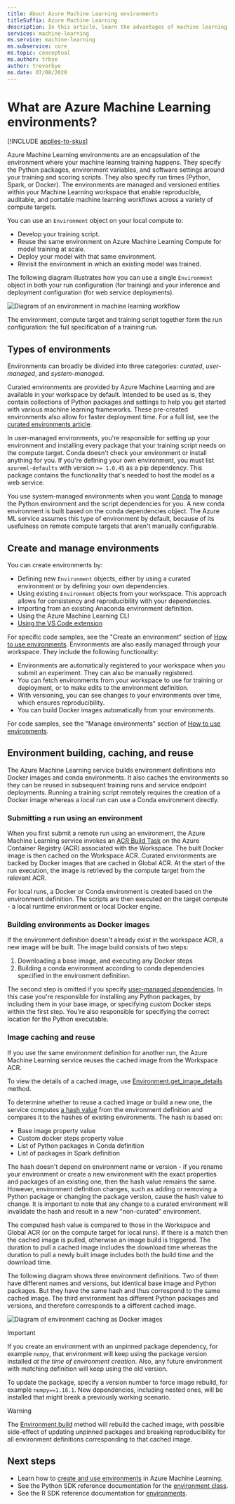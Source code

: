 ```yaml
---
title: About Azure Machine Learning environments
titleSuffix: Azure Machine Learning
description: In this article, learn the advantages of machine learning environments, which enable reproducible, auditable, and portable machine learning dependency definitions across a variety of compute targets.
services: machine-learning
ms.service: machine-learning
ms.subservice: core
ms.topic: conceptual
ms.author: trbye
author: trevorbye
ms.date: 07/08/2020
---
```


# What are Azure Machine Learning environments?
[!INCLUDE [applies-to-skus](../../includes/aml-applies-to-basic-enterprise-sku.md)]

Azure Machine Learning environments are an encapsulation of the environment where your machine learning training happens. They specify the Python packages, environment variables, and software settings around your training and scoring scripts. They also specify run times (Python, Spark, or Docker). The environments are managed and versioned entities within your Machine Learning workspace that enable reproducible, auditable, and portable machine learning workflows across a variety of compute targets.

You can use an `Environment` object on your local compute to:
* Develop your training script.
* Reuse the same environment on Azure Machine Learning Compute for model training at scale.
* Deploy your model with that same environment.
* Revisit the environment in which an existing model was trained.

The following diagram illustrates how you can use a single `Environment` object in both your run configuration (for training) and your inference and deployment configuration (for web service deployments).

![Diagram of an environment in machine learning workflow](./media/concept-environments/ml-environment.png)

The environment, compute target and training script together form the run configuration: the full specification of a training run.

## Types of environments

Environments can broadly be divided into three categories: *curated*, *user-managed*, and *system-managed*.

Curated environments are provided by Azure Machine Learning and are available in your workspace by default. Intended to be used as is, they contain collections of Python packages and settings to help you get started with various machine learning frameworks. These pre-created environments also allow for faster deployment time. For a full list, see the [curated environments article](https://docs.microsoft.com/azure/machine-learning/resource-curated-environments).

In user-managed environments, you're responsible for setting up your environment and installing every package that your training script needs on the compute target. Conda doesn't check your environment or install anything for you. If you're defining your own environment, you must list `azureml-defaults` with version `>= 1.0.45` as a pip dependency. This package contains the functionality that's needed to host the model as a web service.

You use system-managed environments when you want [Conda](https://conda.io/docs/) to manage the Python environment and the script dependencies for you. A new conda environment is built based on the conda dependencies object. The Azure ML service assumes this type of environment by default, because of its usefulness on remote compute targets that aren't manually configurable.

## Create and manage environments

You can create environments by:

* Defining new `Environment` objects, either by using a curated environment or by defining your own dependencies.
* Using existing `Environment` objects from your workspace. This approach allows for consistency and reproducibility with your dependencies.
* Importing from an existing Anaconda environment definition.
* Using the Azure Machine Learning CLI
* [Using the VS Code extension](how-to-manage-resources-vscode.md#create-environment)

For specific code samples, see the "Create an environment" section of [How to use environments](how-to-use-environments.md#create-an-environment). Environments are also easily managed through your workspace. They include the following functionality:

* Environments are automatically registered to your workspace when you submit an experiment. They can also be manually registered.
* You can fetch environments from your workspace to use for training or deployment, or to make edits to the environment definition.
* With versioning, you can see changes to your environments over time, which ensures reproducibility.
* You can build Docker images automatically from your environments.

For code samples, see the "Manage environments" section of [How to use environments](how-to-use-environments.md#manage-environments).

## Environment building, caching, and reuse

The Azure Machine Learning service builds environment definitions into Docker images and conda environments. It also caches the environments so they can be reused in subsequent training runs and service endpoint deployments. Running a training script remotely requires the creation of a Docker image whereas a local run can use a Conda environment directly. 

### Submitting a run using an environment

When you first submit a remote run using an environment, the Azure Machine Learning service invokes an [ACR Build Task](https://docs.microsoft.com/azure/container-registry/container-registry-tasks-overview) on the Azure Container Registry (ACR) associated with the Workspace. The built Docker image is then cached on the Workspace ACR. Curated environments are backed by Docker images that are cached in Global ACR. At the start of the run execution, the image is retrieved by the compute target from the relevant ACR.

For local runs, a Docker or Conda environment is created based on the environment definition. The scripts are then executed on the target compute - a local runtime environment or local Docker engine.

### Building environments as Docker images

If the environment definition doesn't already exist in the workspace ACR, a new image will be built. The image build consists of two steps:

 1. Downloading a base image, and executing any Docker steps
 2. Building a conda environment according to conda dependencies specified in the environment definition.

The second step is omitted if you specify [user-managed dependencies](https://docs.microsoft.com/python/api/azureml-core/azureml.core.environment.pythonsection?view=azure-ml-py). In this case you're responsible for installing any Python packages, by including them in your base image, or specifying custom Docker steps within the first step. You're also responsible for specifying the correct location for the Python executable.

### Image caching and reuse

If you use the same environment definition for another run, the Azure Machine Learning service reuses the cached image from the Workspace ACR. 

To view the details of a cached image, use [Environment.get_image_details](https://docs.microsoft.com/python/api/azureml-core/azureml.core.environment.environment?view=azure-ml-py#get-image-details-workspace-) method.

To determine whether to reuse a cached image or build a new one, the service computes [a hash value](https://en.wikipedia.org/wiki/Hash_table) from the environment definition and compares it to the hashes of existing environments. The hash is based on:
 
 * Base image property value
 * Custom docker steps property value
 * List of Python packages in Conda definition
 * List of packages in Spark definition 

The hash doesn't depend on environment name or version -  if you rename your environment or create a new environment with the exact properties and packages of an existing one, then the hash value remains the same. However, environment definition changes, such as adding or removing a Python package or changing the package version, cause the hash value to change. It is important to note that any change to a curated environment will invalidate the hash and result in a new "non-curated" environment.

The computed hash value is compared to those in the Workspace and Global ACR (or on the compute target for local runs). If there is a match then the cached image is pulled, otherwise an image build is triggered. The duration to pull a cached image includes the download time whereas the duration to pull a newly built image includes both the build time and the download time. 

The following diagram shows three environment definitions. Two of them have different names and versions, but identical base image and Python packages. But they have the same hash and thus correspond to the same cached image. The third environment has different Python packages and versions, and therefore corresponds to a different cached image.

![Diagram of environment caching as Docker images](./media/concept-environments/environment-caching.png)

>[!IMPORTANT]
> If you create an environment with an unpinned package dependency, for example ```numpy```, that environment will keep using the package version installed _at the time of environment creation_. Also, any future environment with matching definition will keep using the old version. 

To update the package, specify a version number to force image rebuild, for example ```numpy==1.18.1```. New dependencies, including nested ones, will be installed that might break a previously working scenario.

> [!WARNING]
>  The [Environment.build](https://docs.microsoft.com/python/api/azureml-core/azureml.core.environment.environment?view=azure-ml-py#build-workspace--image-build-compute-none-) method will rebuild the cached image, with possible side-effect of updating unpinned packages and breaking reproducibility for all environment definitions corresponding to that cached image.

## Next steps

* Learn how to [create and use environments](how-to-use-environments.md) in Azure Machine Learning.
* See the Python SDK reference documentation for the [environment class](https://docs.microsoft.com/python/api/azureml-core/azureml.core.environment(class)?view=azure-ml-py).
* See the R SDK reference documentation for [environments](https://azure.github.io/azureml-sdk-for-r/reference/index.html#section-environments).
